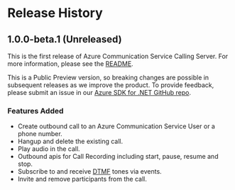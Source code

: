 # Release History

## 1.0.0-beta.1 (Unreleased)
This is the first release of Azure Communication Service Calling Server. For more information, please see the [README][read_me].

This is a Public Preview version, so breaking changes are possible in subsequent releases as we improve the product. To provide feedback, please submit an issue in our [Azure SDK for .NET GitHub repo](https://github.com/Azure/azure-sdk-for-net/issues).

### Features Added
- Create outbound call to an Azure Communication Service User or a phone number.
- Hangup and delete the existing call.
- Play audio in the call.
- Outbound apis for Call Recording including start, pause, resume and stop.
- Subscribe to and receive [DTMF][DTMF] tones via events.
- Invite and remove participants from the call.

<!-- LINKS -->
[read_me]: https://github.com/Azure/azure-sdk-for-net/blob/a20e269162fa88a43e5ba0e5bb28f2e76c74a484/sdk/communication/Azure.Communication.CallingServer/README.md
[DTMF]: https://en.wikipedia.org/wiki/Dual-tone_multi-frequency_signaling

